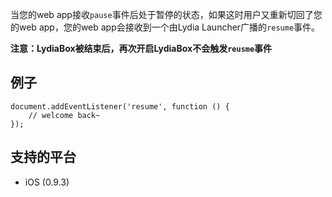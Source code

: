 

当您的web app接收`pause`事件后处于暂停的状态，如果这时用户又重新切回了您的web app，您的web app会接收到一个由Lydia Launcher广播的`resume`事件。

**注意：LydiaBox被结束后，再次开启LydiaBox不会触发`reusme`事件**

## 例子

```
document.addEventListener('resume', function () {
	// welcome back~
});
```

## 支持的平台

* iOS (0.9.3)